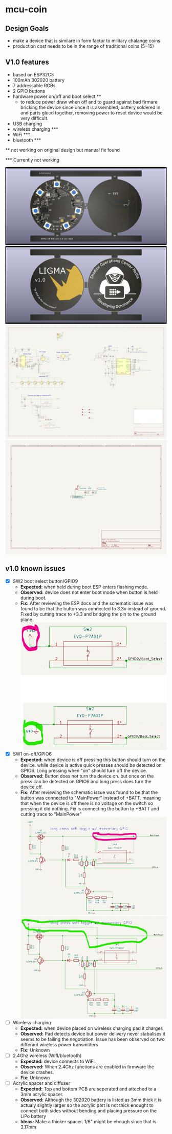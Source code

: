 # mcu-coin
## Design Goals
- make a device that is similare in form factor to military chalange coins
- production cost needs to be in the range of traditional coins ($5-$15)

## V1.0 features
- based on ESP32C3
- 100mAh 302020 battery
- 7 addressable RGBs
- 2 GPIO buttons
- hardware power on/off and boot select **
    - to reduce power draw when off and to guard against bad firmare bricking the device since once it is assembled, battery soldered in and parts glued together, removing power to reset device would be very difficult.
- USB charging
- wireless charging ***
- WiFi ***
- bluetooth ***


** not working on original design but manual fix found

*** Currently not working


![pcb top view](https://github.com/Niich/mcu-coin/blob/main/docs/img/v1.0-pcb-top.jpg?raw=true)
![pcb bottom view](https://github.com/Niich/mcu-coin/blob/main/docs/img/v1.0-pcb-bottom.jpg?raw=true)
![schematic main](https://github.com/Niich/mcu-coin/blob/main/docs/img/main-sch.jpg?raw=true)
![schematic antenna](https://github.com/Niich/mcu-coin/blob/main/docs/img/top-antenna-sch.jpg?raw=true)

## v1.0 known issues
- [X] SW2 boot select button/GPIO9 
    - **Expected:** when held during boot ESP enters flashing mode.
    - **Observed:** device does not enter boot mode when button is held during boot.
    - **Fix:** After reviewing the ESP docs and the schematic issue was found to be that the button was connected to 3.3v instead of ground. Fixed by cutting trace to +3.3 and bridging the pin to the ground plane.
    ![image of incorrect boot select layout](https://github.com/Niich/mcu-coin/blob/main/docs/img/v1.0-sch-boot-button-bad.png?raw=true)
    ![image of incorrect boot select layout](https://github.com/Niich/mcu-coin/blob/main/docs/img/v1.0-sch-boot-button-good.png?raw=true)
- [X] SW1 on-off/GPIO6 
    - **Expected:** when device is off pressing this button should turn on the device. while device is active quick presses should be detected on GPIO6. Long pressing when "on" should turn off the device. 
    - **Observed:** Button does not turn the device on. but once on the press can be detected on GPIO6 and long press does turn the device off.
    - **Fix:** After reviewing the schematic issue was found to be that the button was connected to "MainPower" instead of +BATT. meaning that when the device is off there is no voltage on the switch so pressing it did nothing. Fix is connecting the button to +BATT and cutting trace to "MainPower"
    ![image of incorrect boot select layout](https://github.com/Niich/mcu-coin/blob/main/docs/img/v1.0-sch-power-bad.png?raw=true)![image of incorrect boot select layout](https://github.com/Niich/mcu-coin/blob/main/docs/img/v1.0-sch-power-good.png?raw=true)
- [ ] Wireless charging
    - **Expected:** when device placed on wireless charging pad it charges
    - **Observed:** Pad detects device but power delivery never stabalises it seems to be failing the negotiation. Issue has been observed on two differant wireless power transmitters
    - **Fix:** Unknown
- [ ] 2.4Ghz wireless (WifI/bluetooth)
    - **Expected:** device connects to WiFi.
    - **Observed:** When 2.4Ghz functions are enabled in firmware the device crashes. 
    - **Fix:** Unknown
- [ ] Acrylic spacer and diffuser
    - **Expected:** Top and bottom PCB are seperated and atteched to a 3mm acrylic spacer.
    - **Observed:** Although the 302020 battery is listed as 3mm thick it is actualy slightly larger so the acrylic part is not thick enought to connect both sides without bending and placing pressure on the LiPo battery
    - **Ideas:** Make a thicker spacer. 1/8" might be ehough since that is 3.17mm